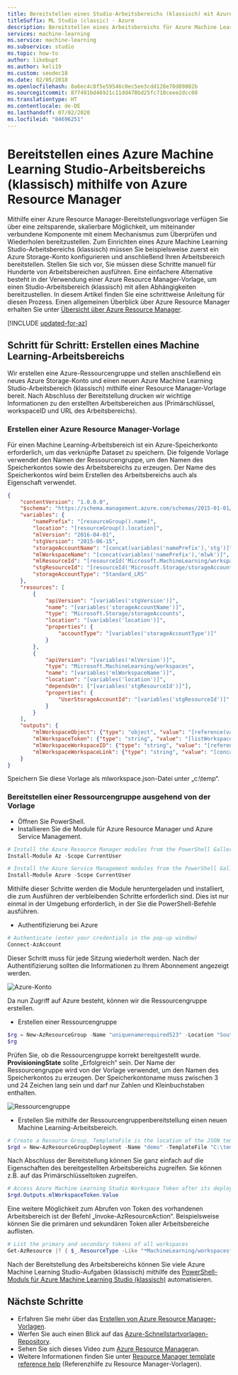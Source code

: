 ```yaml
---
title: Bereitstellen eines Studio-Arbeitsbereichs (klassisch) mit Azure Resource Manager
titleSuffix: ML Studio (classic) - Azure
description: Bereitstellen eines Arbeitsbereichs für Azure Machine Learning Studio (klassisch) mit Azure Resource Manager-Vorlagen
services: machine-learning
ms.service: machine-learning
ms.subservice: studio
ms.topic: how-to
author: likebupt
ms.author: keli19
ms.custom: seodec18
ms.date: 02/05/2018
ms.openlocfilehash: 8a6ec4c8f5e59546c0ec5ee3cdd128e70d89802b
ms.sourcegitcommit: 877491bd46921c11dd478bd25fc718ceee2dcc08
ms.translationtype: HT
ms.contentlocale: de-DE
ms.lasthandoff: 07/02/2020
ms.locfileid: "84696251"
---
```

# <a name="deploy-azure-machine-learning-studio-classic-workspace-using-azure-resource-manager"></a>Bereitstellen eines Azure Machine Learning Studio-Arbeitsbereichs (klassisch) mithilfe von Azure Resource Manager

Mithilfe einer Azure Resource Manager-Bereitstellungsvorlage verfügen Sie über eine zeitsparende, skalierbare Möglichkeit, um miteinander verbundene Komponente mit einem Mechanismus zum Überprüfen und Wiederholen bereitzustellen. Zum Einrichten eines Azure Machine Learning Studio-Arbeitsbereichs (klassisch) müssen Sie beispielsweise zuerst ein Azure Storage-Konto konfigurieren und anschließend Ihren Arbeitsbereich bereitstellen. Stellen Sie sich vor, Sie müssen diese Schritte manuell für Hunderte von Arbeitsbereichen ausführen. Eine einfachere Alternative besteht in der Verwendung einer Azure Resource Manager-Vorlage, um einen Studio-Arbeitsbereich (klassisch) mit allen Abhängigkeiten bereitzustellen. In diesem Artikel finden Sie eine schrittweise Anleitung für diesen Prozess. Einen allgemeinen Überblick über Azure Resource Manager erhalten Sie unter [Übersicht über Azure Resource Manager](../../azure-resource-manager/management/overview.md).

[!INCLUDE [updated-for-az](../../../includes/updated-for-az.md)]

## <a name="step-by-step-create-a-machine-learning-workspace"></a>Schritt für Schritt: Erstellen eines Machine Learning-Arbeitsbereichs
Wir erstellen eine Azure-Ressourcengruppe und stellen anschließend ein neues Azure Storage-Konto und einen neuen Azure Machine Learning Studio-Arbeitsbereich (klassisch) mithilfe einer Resource Manager-Vorlage bereit. Nach Abschluss der Bereitstellung drucken wir wichtige Informationen zu den erstellten Arbeitsbereichen aus (Primärschlüssel, workspaceID und URL des Arbeitsbereichs).

### <a name="create-an-azure-resource-manager-template"></a>Erstellen einer Azure Resource Manager-Vorlage

Für einen Machine Learning-Arbeitsbereich ist ein Azure-Speicherkonto erforderlich, um das verknüpfte Dataset zu speichern.
Die folgende Vorlage verwendet den Namen der Ressourcengruppe, um den Namen des Speicherkontos sowie des Arbeitsbereichs zu erzeugen.  Der Name des Speicherkontos wird beim Erstellen des Arbeitsbereichs auch als Eigenschaft verwendet.

```json
{
    "contentVersion": "1.0.0.0",
    "$schema": "https://schema.management.azure.com/schemas/2015-01-01/deploymentTemplate.json#",
    "variables": {
        "namePrefix": "[resourceGroup().name]",
        "location": "[resourceGroup().location]",
        "mlVersion": "2016-04-01",
        "stgVersion": "2015-06-15",
        "storageAccountName": "[concat(variables('namePrefix'),'stg')]",
        "mlWorkspaceName": "[concat(variables('namePrefix'),'mlwk')]",
        "mlResourceId": "[resourceId('Microsoft.MachineLearning/workspaces', variables('mlWorkspaceName'))]",
        "stgResourceId": "[resourceId('Microsoft.Storage/storageAccounts', variables('storageAccountName'))]",
        "storageAccountType": "Standard_LRS"
    },
    "resources": [
        {
            "apiVersion": "[variables('stgVersion')]",
            "name": "[variables('storageAccountName')]",
            "type": "Microsoft.Storage/storageAccounts",
            "location": "[variables('location')]",
            "properties": {
                "accountType": "[variables('storageAccountType')]"
            }
        },
        {
            "apiVersion": "[variables('mlVersion')]",
            "type": "Microsoft.MachineLearning/workspaces",
            "name": "[variables('mlWorkspaceName')]",
            "location": "[variables('location')]",
            "dependsOn": ["[variables('stgResourceId')]"],
            "properties": {
                "UserStorageAccountId": "[variables('stgResourceId')]"
            }
        }
    ],
    "outputs": {
        "mlWorkspaceObject": {"type": "object", "value": "[reference(variables('mlResourceId'), variables('mlVersion'))]"},
        "mlWorkspaceToken": {"type": "string", "value": "[listWorkspaceKeys(variables('mlResourceId'), variables('mlVersion')).primaryToken]"},
        "mlWorkspaceWorkspaceID": {"type": "string", "value": "[reference(variables('mlResourceId'), variables('mlVersion')).WorkspaceId]"},
        "mlWorkspaceWorkspaceLink": {"type": "string", "value": "[concat('https://studio.azureml.net/Home/ViewWorkspace/', reference(variables('mlResourceId'), variables('mlVersion')).WorkspaceId)]"}
    }
}

```
Speichern Sie diese Vorlage als mlworkspace.json-Datei unter „c:\temp“.

### <a name="deploy-the-resource-group-based-on-the-template"></a>Bereitstellen einer Ressourcengruppe ausgehend von der Vorlage

* Öffnen Sie PowerShell.
* Installieren Sie die Module für Azure Resource Manager und Azure Service Management.

```powershell
# Install the Azure Resource Manager modules from the PowerShell Gallery (press "A")
Install-Module Az -Scope CurrentUser

# Install the Azure Service Management modules from the PowerShell Gallery (press "A")
Install-Module Azure -Scope CurrentUser
```

   Mithilfe dieser Schritte werden die Module heruntergeladen und installiert, die zum Ausführen der verbleibenden Schritte erforderlich sind. Dies ist nur einmal in der Umgebung erforderlich, in der Sie die PowerShell-Befehle ausführen.

* Authentifizierung bei Azure

```powershell
# Authenticate (enter your credentials in the pop-up window)
Connect-AzAccount
```
Dieser Schritt muss für jede Sitzung wiederholt werden. Nach der Authentifizierung sollten die Informationen zu Ihrem Abonnement angezeigt werden.

![Azure-Konto](./media/deploy-with-resource-manager-template/azuresubscription.png)

Da nun Zugriff auf Azure besteht, können wir die Ressourcengruppe erstellen.

* Erstellen einer Ressourcengruppe

```powershell
$rg = New-AzResourceGroup -Name "uniquenamerequired523" -Location "South Central US"
$rg
```

Prüfen Sie, ob die Ressourcengruppe korrekt bereitgestellt wurde. **ProvisioningState** sollte „Erfolgreich“ sein.
Der Name der Ressourcengruppe wird von der Vorlage verwendet, um den Namen des Speicherkontos zu erzeugen. Der Speicherkontoname muss zwischen 3 und 24 Zeichen lang sein und darf nur Zahlen und Kleinbuchstaben enthalten.

![Ressourcengruppe](./media/deploy-with-resource-manager-template/resourcegroupprovisioning.png)

* Erstellen Sie mithilfe der Ressourcengruppenbereitstellung einen neuen Machine Learning-Arbeitsbereich.

```powershell
# Create a Resource Group, TemplateFile is the location of the JSON template.
$rgd = New-AzResourceGroupDeployment -Name "demo" -TemplateFile "C:\temp\mlworkspace.json" -ResourceGroupName $rg.ResourceGroupName
```

Nach Abschluss der Bereitstellung können Sie ganz einfach auf die Eigenschaften des bereitgestellten Arbeitsbereichs zugreifen. Sie können z.B. auf das Primärschlüsseltoken zugreifen.

```powershell
# Access Azure Machine Learning Studio Workspace Token after its deployment.
$rgd.Outputs.mlWorkspaceToken.Value
```

Eine weitere Möglichkeit zum Abrufen von Token des vorhandenen Arbeitsbereich ist der Befehl „Invoke-AzResourceAction“. Beispielsweise können Sie die primären und sekundären Token aller Arbeitsbereiche auflisten.

```powershell
# List the primary and secondary tokens of all workspaces
Get-AzResource |? { $_.ResourceType -Like "*MachineLearning/workspaces*"} |ForEach-Object { Invoke-AzResourceAction -ResourceId $_.ResourceId -Action listworkspacekeys -Force}
```
Nach der Bereitstellung des Arbeitsbereichs können Sie viele Azure Machine Learning Studio-Aufgaben (klassisch) mithilfe des [PowerShell-Moduls für Azure Machine Learning Studio (klassisch)](https://aka.ms/amlps) automatisieren.

## <a name="next-steps"></a>Nächste Schritte

* Erfahren Sie mehr über das [Erstellen von Azure Resource Manager-Vorlagen](../../azure-resource-manager/templates/template-syntax.md).
* Werfen Sie auch einen Blick auf das [Azure-Schnellstartvorlagen-Repository](https://github.com/Azure/azure-quickstart-templates).
* Sehen Sie sich dieses Video zum [Azure Resource Manager](https://channel9.msdn.com/Events/Ignite/2015/C9-39)an.
* Weitere Informationen finden Sie unter [Resource Manager template reference help](https://docs.microsoft.com/azure/templates/microsoft.machinelearning/allversions) (Referenzhilfe zu Resource Manager-Vorlagen).

<!--Link references-->
